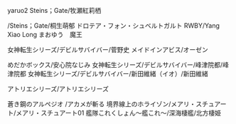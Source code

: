 yaruo2
Steins；Gate/牧瀬紅莉栖

/Steins；Gate/桐生萌郁
ドロテア・フォン・シュベルトガルト
RWBY/Yang Xiao Long
まおゆう　魔王

女神転生シリーズ/デビルサバイバー/菅野史
メイドインアビス/オーゼン

めだかボックス/安心院なじみ
女神転生シリーズ/デビルサバイバー/峰津院都/峰津院都
女神転生シリーズ/デビルサバイバー/新田維緒（イオ）/新田維緒

アトリエシリーズ/アトリエシリーズ

蒼き鋼のアルペジオ
/アカメが斬る
境界線上のホライゾン/メアリ・スチュアート/メアリ・スチュアート01
艦隊これくしょん～艦これ～/深海棲艦/北方棲姫



